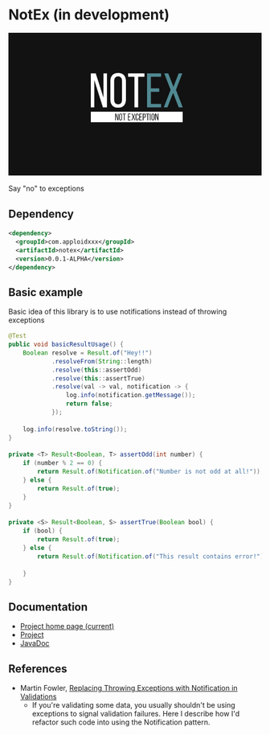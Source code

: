 # NotEx (in development)

![](assets/Not_Ex-Logo.jpg)

Say "no" to exceptions

## Dependency

```xml
<dependency>
  <groupId>com.apploidxxx</groupId>
  <artifactId>notex</artifactId>
  <version>0.0.1-ALPHA</version>
</dependency>
```

## Basic example

Basic idea of this library is to use notifications instead of throwing exceptions

````java
@Test
public void basicResultUsage() {
    Boolean resolve = Result.of("Hey!!")
            .resolveFrom(String::length)
            .resolve(this::assertOdd)
            .resolve(this::assertTrue)
            .resolve(val -> val, notification -> {
                log.info(notification.getMessage());
                return false;
            });

    log.info(resolve.toString());
}

private <T> Result<Boolean, T> assertOdd(int number) {
    if (number % 2 == 0) {
        return Result.of(Notification.of("Number is not odd at all!"));
    } else {
        return Result.of(true);
    }
}

private <S> Result<Boolean, S> assertTrue(Boolean bool) {
    if (bool) {
        return Result.of(true);
    } else {
        return Result.of(Notification.of("This result contains error!"));

    }
}
````

## Documentation
* [Project home page (current)](http://apploidx.github.io/NotEx/)
* [Project](http://apploidx.github.io/NotEx/docs/)
* [JavaDoc](http://apploidx.github.io/NotEx/docs/apidocs/com/apploidxxx/notex/package-summary.html)

## References

* Martin Fowler, [Replacing Throwing Exceptions with Notification in Validations](https://martinfowler.com/articles/replaceThrowWithNotification.html)
  * If you're validating some data, you usually shouldn't be using exceptions to signal validation failures. Here I describe how I'd refactor such code into using the Notification pattern.

